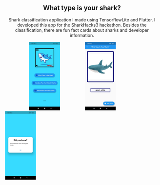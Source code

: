 <div align="center"> 
  
## What type is your shark?
  
 Shark classification application I made using TensorflowLite and Flutter. I developed this app for the SharkHacks3 hackathon. Besides the classification, there are fun fact cards about sharks and developer information.
  
</div>



<p float="left">
&nbsp&nbsp&nbsp&nbsp&nbsp&nbsp&nbsp&nbsp&nbsp&nbsp&nbsp&nbsp&nbsp&nbsp&nbsp&nbsp&nbsp&nbsp&nbsp
<img src=https://github.com/creatornadiran/what_type_is_your_shark/blob/master/screenshots/ss1.jpeg width="20%">
&nbsp&nbsp&nbsp&nbsp&nbsp&nbsp&nbsp&nbsp&nbsp&nbsp&nbsp&nbsp&nbsp&nbsp&nbsp&nbsp&nbsp&nbsp&nbsp
<img src=https://github.com/creatornadiran/what_type_is_your_shark/blob/master/screenshots/ss2.jpeg width="20%">
&nbsp&nbsp&nbsp&nbsp&nbsp&nbsp&nbsp&nbsp&nbsp&nbsp&nbsp&nbsp&nbsp&nbsp&nbsp&nbsp&nbsp&nbsp&nbsp
<img src=https://github.com/creatornadiran/what_type_is_your_shark/blob/master/screenshots/ss3.jpeg width="20%">
 </p>
